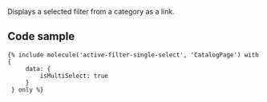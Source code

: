 Displays a selected filter from a category as a link.

## Code sample

```
{% include molecule('active-filter-single-select', 'CatalogPage') with {
     data: {
         isMultiSelect: true
     }
 } only %}
```
